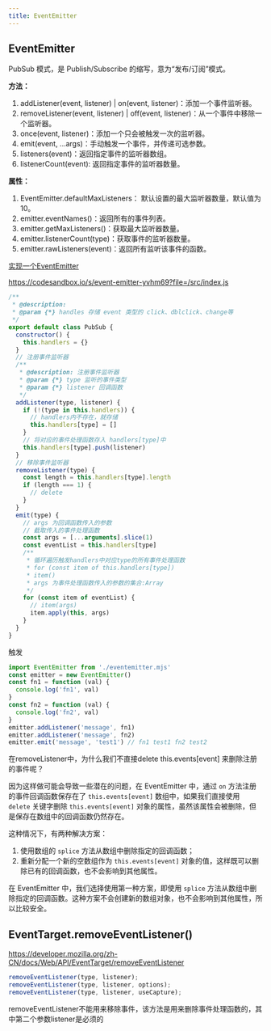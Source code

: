 ```yaml
---
title: EventEmitter
---
```


## EventEmitter

PubSub 模式，是 Publish/Subscribe 的缩写，意为“发布/订阅”模式。

**方法：**

1. addListener(event, listener) | on(event, listener)：添加一个事件监听器。
2. removeListener(event, listener) | off(event, listener)：从一个事件中移除一个监听器。
3. once(event, listener)：添加一个只会被触发一次的监听器。
4. emit(event, ...args)：手动触发一个事件，并传递可选参数。
5. listeners(event)：返回指定事件的监听器数组。
6. listenerCount(event): 返回指定事件的监听器数量。

**属性：**

1. EventEmitter.defaultMaxListeners： 默认设置的最大监听器数量，默认值为 10。
2. emitter.eventNames()：返回所有的事件列表。
3. emitter.getMaxListeners()：获取最大监听器数量。
4. emitter.listenerCount(type)：获取事件的监听器数量。
5. emitter.rawListeners(event)：返回所有监听该事件的函数。

[实现一个EventEmitter](https://www.cnblogs.com/gotodsp/p/7111706.html#:~:text=PubSub%20%E6%A8%A1%E5%BC%8F%EF%BC%8C%E6%98%AF%20Publish%2FSubscribe%20%E7%9A%84%E7%BC%A9%E5%86%99%EF%BC%8C%E6%84%8F%E4%B8%BA%E2%80%9C%E5%8F%91%E5%B8%83%2F%E8%AE%A2%E9%98%85%E2%80%9D%E6%A8%A1%E5%BC%8F%E3%80%82%20%E5%9C%A8%E5%AE%9E%E9%99%85%E4%BD%BF%E7%94%A8%E4%B8%AD%EF%BC%8C%E6%88%91%E4%BB%AC%E5%BA%94%E8%AF%A5%E4%B9%9F%E4%BC%9A%E6%8E%A5%E8%A7%A6%E5%88%B0%20PubSub,%E6%A8%A1%E5%BC%8F%EF%BC%8C%E4%BE%8B%E5%A6%82%20Nodejs%20%E4%B8%AD%E7%9A%84%20EventEmitter%E3%80%81Backbone%20%E4%B8%AD%E7%9A%84%E4%BA%8B%E4%BB%B6%E6%A8%A1%E5%9E%8B%E3%80%81%E4%BB%A5%E5%8F%8A%20jQuery%20%E4%B8%AD%E7%9A%84%E4%BA%8B%E4%BB%B6%E3%80%82)

https://codesandbox.io/s/event-emitter-yvhm69?file=/src/index.js

```js
/**
 * @description:
 * @param {*} handles 存储 event 类型的 click、dblclick、change等
 */
export default class PubSub {
  constructor() {
    this.handlers = {}
  }
  // 注册事件监听器
  /**
   * @description: 注册事件监听器
   * @param {*} type 监听的事件类型
   * @param {*} listener 回调函数
   */  
  addListener(type, listener) {
    if (!(type in this.handlers)) {
      // handlers内不存在，就存储
      this.handlers[type] = []
    }
    // 将对应的事件处理函数存入 handlers[type]中
    this.handlers[type].push(listener)
  }
  // 移除事件监听器
  removeListener(type) {
    const length = this.handlers[type].length
    if (length === 1) {
      // delete
    }
  }
  emit(type) {
    // args 为回调函数传入的参数
    // 截取传入的事件处理函数
    const args = [...arguments].slice(1)
    const eventList = this.handlers[type]
    /**
     * 循环遍历触发handlers中对应type的所有事件处理函数
     * for (const item of this.handlers[type])
     * item()
     * args 为事件处理函数传入的参数的集合:Array
     */
    for (const item of eventList) {
      // item(args)
      item.apply(this, args)
    }
  }
}
```

触发

```js
import EventEmitter from './eventemitter.mjs'
const emitter = new EventEmitter()
const fn1 = function (val) {
  console.log('fn1', val)
}
const fn2 = function (val) {
  console.log('fn2', val)
}
emitter.addListener('message', fn1)
emitter.addListener('message', fn2)
emitter.emit('message', 'test1') // fn1 test1 fn2 test2
```



在removeListener中，为什么我们不直接delete this.events[event] 来删除注册的事件呢？

因为这样做可能会导致一些潜在的问题，在 EventEmitter 中，通过 `on` 方法注册的事件回调函数保存在了 `this.events[event]` 数组中，如果我们直接使用 `delete` 关键字删除 `this.events[event]` 对象的属性，虽然该属性会被删除，但是保存在数组中的回调函数仍然存在。

这种情况下，有两种解决方案：

1. 使用数组的 `splice` 方法从数组中删除指定的回调函数；
2. 重新分配一个新的空数组作为 `this.events[event]` 对象的值，这样既可以删除已有的回调函数，也不会影响到其他属性。

在 EventEmitter 中，我们选择使用第一种方案，即使用 `splice` 方法从数组中删除指定的回调函数。这种方案不会创建新的数组对象，也不会影响到其他属性，所以比较安全。





## EventTarget.removeEventListener()

https://developer.mozilla.org/zh-CN/docs/Web/API/EventTarget/removeEventListener

```js
removeEventListener(type, listener);
removeEventListener(type, listener, options);
removeEventListener(type, listener, useCapture);
```

removeEventListener不能用来移除事件，该方法是用来删除事件处理函数的，其中第二个参数listener是必须的
